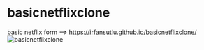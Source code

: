 # basicnetflixclone
basic netflix form ==> https://irfansutlu.github.io/basicnetflixclone/
![basicnetflixclone](https://user-images.githubusercontent.com/102031418/183248363-b2e79310-1a20-41f7-88a9-10e160d29065.png)
